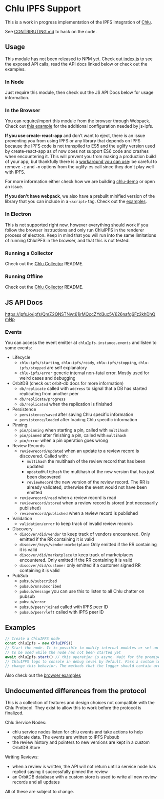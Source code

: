 # Chlu IPFS Support

This is a work in progress implementation of the IPFS integration of [Chlu](https://chlu.io).

See [CONTRIBUTING.md](https://github.com/ChluNetwork/chlu-ipfs-support/blob/master/CONTRIBUTING.md) to hack on the code.

## Usage

This module has not been released to NPM yet. Check out [index.js](https://github.com/ChluNetwork/chlu-ipfs-support/blob/master/src/index.js) to see the exposed API calls,
read the API docs linked below or check out the examples.

### In Node

Just require this module, then check out the JS API Docs below for usage information.

### In the Browser

You can require/import this module from the browser through Webpack. Check out [this example](https://github.com/ipfs/js-ipfs/tree/master/examples/browser-webpack) for the additional configuration needed by js-ipfs.

__If you use create-react-app__ and don't want to eject, there is an issue preventing you from using IPFS or any library that
depends on IPFS because the IPFS code is not transpiled to ES5 and the uglify version used by create-react-app as of now
does not support ES6 code and crashes when encountering it. This will prevent you from making a production build of your
app, but thankfully there is a [workaround you can use](https://github.com/facebook/create-react-app/issues/2108#issuecomment-347623672):
be careful to remove `-c` and `-m` options from the uglify-es call since they don't play well with IPFS.

For more information either check how we are building [chlu-demo](https://github.com/ChluNetwork/chlu-demo) or open an issue.

__If you don't have webpack__, we also have a prebuilt minified version of the library that you can include in a `<script>` tag.
Check out the [examples](https://github.com/ChluNetwork/chlu-ipfs-support/blob/master/examples).

### In Electron

This is not supported right now, however everything should work if you follow the browser instructions and only run ChluIPFS in the renderer process of electron.
Keep in mind that you will run into the same limitations of running ChluIPFS in the browser, and that this is not tested.

### Running a Collector

Check out the [Chlu Collector](https://github.com/ChluNetwork/chlu-collector) README.

### Running Offline

Check out the [Chlu Collector](https://github.com/ChluNetwork/chlu-collector) README.

## JS API Docs

https://ipfs.io/ipfs/QmZ2QNSTNwt61jrMQccZYd3uc5V626nafg6Fz2khDhQmNp

### Events

You can access the event emitter at `chluIpfs.instance.events` and listen to some events:

- Lifecycle
  - `chlu-ipfs/starting`, `chlu-ipfs/ready`, `chlu-ipfs/stopping`, `chlu-ipfs/stopped` are self explanatory
  - `chlu-ipfs/error` generic internal non-fatal error. Mostly used for weird cases and debugging
- OrbitDB (check out orbit-db docs for more information)
  - `db/replicate` called with `address` to signal that a DB has started replicating from another peer
  - `db/replicate/progress`
  - `db/replicated` when the replication is finished
- Persistence
  - `persistence/saved` after saving Chlu specific information
  - `persistence/loaded` after loading Chlu specific information
- Pinning
  - `pin/pinning` when starting a pin, called with `multihash`
  - `pin/pinned` after finishing a pin, called with `multihash`
  - `pin/error` when a pin operation goes wrong
- Review Records
  - `reviewrecord/updated` when an update to a review record is discovered.
  Called with:
    - `multihash` the multihash of the review record that has been updated
    - `updatedMultihash` the multihash of the new version that has just been discovered
    - `reviewRecord` the new version of the review record. The RR is already validated, otherwise the event
    would not have been emitted
  - `reviewrecord/read` when a review record is read
  - `reviewrecord/stored` when a review record is stored (not necessarily published)
  - `reviewrecord/published` when a review record is published
- Validation
  - `validation/error` to keep track of invalid review records
- Discovery
  - `discover/did/vendor` to keep track of vendors encountered. Only emitted if the RR containing it is valid
  - `discover/keys/vendor-marketplace` Only emitted if the RR containing it is valid
  - `discover/did/marketplace` to keep track of marketplaces encountered. Only emitted if the RR containing it is valid
  - `discover/did/customer` only emitted if a customer signed RR containing it is valid
- PubSub
  - `pubsub/subscribed`
  - `pubsub/unsubscribed`
  - `pubsub/message` you can use this to listen to all Chlu chatter on pubsub
  - `pubsub/error`
  - `pubsub/peer/joined` called with IPFS peer ID
  - `pubsub/peer/left` called with IPFS peer ID

## Examples

```javascript
// Create a ChluIPFS node
const chluIpfs = new ChluIPFS()
// Start the node. It is possible to modify internal modules or set an existing IPFS instance
// to be used while the node has not been started yet
await chluIpfs.start() // this operation is async. Wait for the promise to resolve before doing anything else
// ChluIPFS logs to console in debug level by default. Pass a custom logger object to the constructor to
// change this behavior. The methods that the logger should contain are error, warn, info and debug
```

Also check out the [browser examples](https://github.com/ChluNetwork/chlu-ipfs-support/blob/master/examples)

## Undocumented differences from the protocol

This is a collection of features and design choices not compatible with the Chlu Protocol. They exist to allow this to work before the protocol is finalized.

Chlu Service Nodes:

- chlu service nodes listen for chlu events and take actions to help replicate data. The events are written to IPFS Pubsub
- the review history and pointers to new versions are kept in a custom OrbitDB Store

Writing Reviews:

- when a review is written, the API will not return until a service node has replied saying it successfully pinned the review
- an OrbitDB database with a custom store is used to write all new review records and all updates

All of these are subject to change.